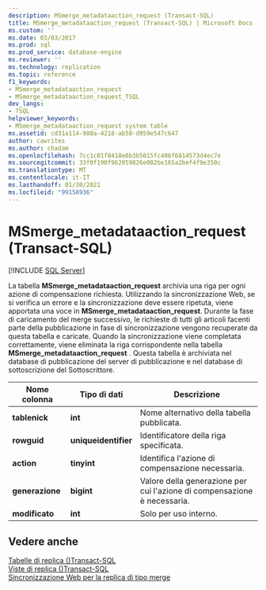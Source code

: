 ```yaml
---
description: MSmerge_metadataaction_request (Transact-SQL)
title: MSmerge_metadataaction_request (Transact-SQL) | Microsoft Docs
ms.custom: ''
ms.date: 03/03/2017
ms.prod: sql
ms.prod_service: database-engine
ms.reviewer: ''
ms.technology: replication
ms.topic: reference
f1_keywords:
- MSmerge_metadataaction_request
- MSmerge_metadataaction_request_TSQL
dev_langs:
- TSQL
helpviewer_keywords:
- MSmerge_metadataaction_request system table
ms.assetid: cd31a114-900a-4218-ab58-d959e547c647
author: cawrites
ms.author: chadam
ms.openlocfilehash: 7cc1c01f8418e6b3b5015fc406f6814573d4ec7e
ms.sourcegitcommit: 33f0f190f962059826e002be165a2bef4f9e350c
ms.translationtype: MT
ms.contentlocale: it-IT
ms.lasthandoff: 01/30/2021
ms.locfileid: "99158936"
---
```

# <a name="msmerge_metadataaction_request-transact-sql"></a>MSmerge_metadataaction_request (Transact-SQL)
[!INCLUDE [SQL Server](../../includes/applies-to-version/sqlserver.md)]

  La tabella **MSmerge_metadataaction_request** archivia una riga per ogni azione di compensazione richiesta. Utilizzando la sincronizzazione Web, se si verifica un errore e la sincronizzazione deve essere ripetuta, viene apportata una voce in **MSmerge_metadataaction_request**. Durante la fase di caricamento del merge successivo, le richieste di tutti gli articoli facenti parte della pubblicazione in fase di sincronizzazione vengono recuperate da questa tabella e caricate. Quando la sincronizzazione viene completata correttamente, viene eliminata la riga corrispondente nella tabella **MSmerge_metadataaction_request** . Questa tabella è archiviata nel database di pubblicazione del server di pubblicazione e nel database di sottoscrizione del Sottoscrittore.  
  
|Nome colonna|Tipo di dati|Descrizione|  
|-----------------|---------------|-----------------|  
|**tablenick**|**int**|Nome alternativo della tabella pubblicata.|  
|**rowguid**|**uniqueidentifier**|Identificatore della riga specificata.|  
|**action**|**tinyint**|Identifica l'azione di compensazione necessaria.|  
|**generazione**|**bigint**|Valore della generazione per cui l'azione di compensazione è necessaria.|  
|**modificato**|**int**|Solo per uso interno.|  
  
## <a name="see-also"></a>Vedere anche  
 [Tabelle di replica &#40;&#41;Transact-SQL ](../../relational-databases/system-tables/replication-tables-transact-sql.md)   
 [Viste di replica &#40;&#41;Transact-SQL ](../../relational-databases/system-views/replication-views-transact-sql.md)   
 [Sincronizzazione Web per la replica di tipo merge](../../relational-databases/replication/web-synchronization-for-merge-replication.md)  
  
  
